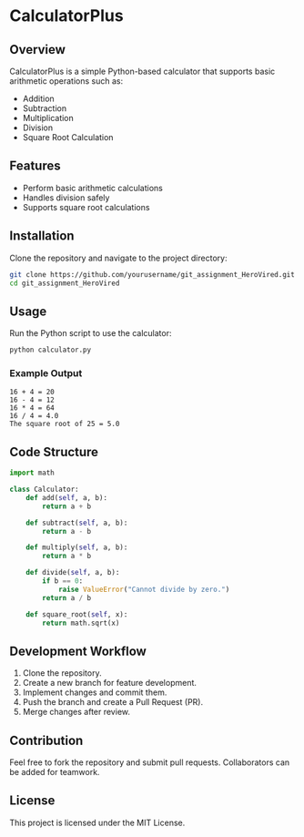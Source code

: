 # CalculatorPlus

## Overview
CalculatorPlus is a simple Python-based calculator that supports basic arithmetic operations such as:
- Addition
- Subtraction
- Multiplication
- Division
- Square Root Calculation

## Features
- Perform basic arithmetic calculations
- Handles division safely
- Supports square root calculations

## Installation
Clone the repository and navigate to the project directory:
```bash
git clone https://github.com/yourusername/git_assignment_HeroVired.git
cd git_assignment_HeroVired
```

## Usage
Run the Python script to use the calculator:
```bash
python calculator.py
```

### Example Output
```
16 + 4 = 20
16 - 4 = 12
16 * 4 = 64
16 / 4 = 4.0
The square root of 25 = 5.0
```

## Code Structure
```python
import math

class Calculator:
    def add(self, a, b):
        return a + b

    def subtract(self, a, b):
        return a - b

    def multiply(self, a, b):
        return a * b

    def divide(self, a, b):
        if b == 0:
            raise ValueError("Cannot divide by zero.")
        return a / b

    def square_root(self, x):
        return math.sqrt(x)
```

## Development Workflow
1. Clone the repository.
2. Create a new branch for feature development.
3. Implement changes and commit them.
4. Push the branch and create a Pull Request (PR).
5. Merge changes after review.

## Contribution
Feel free to fork the repository and submit pull requests. Collaborators can be added for teamwork.

## License
This project is licensed under the MIT License.


